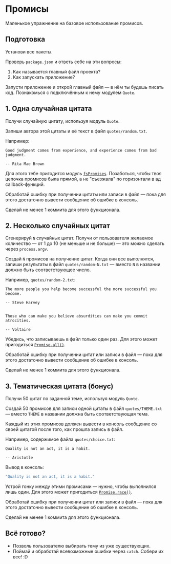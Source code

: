 # Промисы

Маленькое упражнение на базовое использование промисов.

## Подготовка

Установи все пакеты.

Проверь `package.json` и ответь себе на эти вопросы:

1. Как называется главный файл проекта?
2. Как запускать приложение?

Запусти приложение и открой главный файл — в нём ты будешь писать код. Познакомься с подключённым к нему модулем `Quote`.

## 1. Одна случайная цитата

Получи случайную цитату, используя модуль `Quote`.

Запиши автора этой цитаты и её текст в файл `quotes/random.txt`.

Например:

```plain
Good judgment comes from experience, and experience comes from bad judgment.

-- Rita Mae Brown
```

Для этого тебе пригодится модуль [`fsPromises`](https://nodejs.org/docs/latest-v18.x/api/fs.html#fspromiseswritefilefile-data-options). Позаботься, чтобы твоя цепочка промисов была прямой, а не "съезжала" по горизонтали в ад callback-функций.

Обработай ошибку при получении цитаты или записи в файл — пока для этого достаточно вывести сообщение об ошибке в консоль.

Сделай не менее 1 коммита для этого функционала.

## 2. Несколько случайных цитат

Сгенерируй `N` случайных цитат. Получи от пользователя желаемое количество — от 1 до 10 (не меньше и не больше) — это можно сделать через `process.argv`.

Создай `N` промисов на получение цитат. Когда они все выполнятся, запиши результаты в файл `quotes/random-N.txt` — вместо `N` в названии должно быть соответствующее число.

Например, `quotes/random-2.txt`:

```plain
The more people you help become successful the more successful you become.

-- Steve Harvey


Those who can make you believe absurdities can make you commit atrocities.

-- Voltaire
```

Убедись, что записываешь в файл только один раз. Для этого может пригодиться [`Promise.all()`](https://developer.mozilla.org/en-US/docs/Web/JavaScript/Reference/Global_Objects/Promise/all).

Обработай ошибку при получении цитат или записи в файл — пока для этого достаточно вывести сообщение об ошибке в консоль.

Сделай не менее 1 коммита для этого функционала.

## 3. Тематическая цитата (бонус)

Получи 50 цитат по заданной теме, используя модуль `Quote`.

Создай 50 промисов для записи одной цитаты в файл `quotes/THEME.txt` — вместо `THEME` в названии должна быть соответствующая тема.

Каждый из этих промисов должен вывести в консоль сообщение со своей цитатой после того, как прошла запись в файл.

Например, содержимое файла `quotes/choice.txt`:

```plain
Quality is not an act, it is a habit.

-- Aristotle
```

Вывод в консоль:

```bash
"Quality is not an act, it is a habit."
```

Устрой гонку между этими промисами — нужно, чтобы выполнился лишь один. Для этого может пригодиться [`Promise.race()`](https://developer.mozilla.org/en-US/docs/Web/JavaScript/Reference/Global_Objects/Promise/race).

Обработай ошибку при получении цитат или записи в файл — пока для этого достаточно вывести сообщение об ошибке в консоль.

Сделай не менее 1 коммита для этого функционала.

## Всё готово?

- Позволь пользователю выбирать тему из уже существующих.
- Поймай и обработай всевозможные ошибки через `catch`. Собери их все! :D
